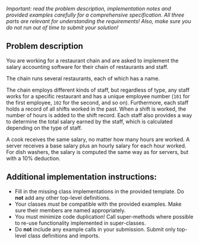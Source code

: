 *Important: read the problem description, implementation notes and provided examples carefully for a comprehensive specification. All three parts are relevant for understanding the requirements! Also, make sure you do not run out of time to submit your solution!*

## Problem description
You are working for a restaurant chain and are asked to implement the salary accounting software for their chain of restaurants and staff.

The chain runs several restaurants, each of which has a name.

The chain employs different kinds of staff, but regardless of type, any staff works for a specific restaurant and has a unique employee number (`101` for the first employee, `102` for the second, and so on). Furthermore, each staff holds a record of all shifts worked in the past. When a shift is worked, the number of hours is added to the shift record. Each staff also provides a way to determine the total salary earned by the staff, which is calculated depending on the type of staff.

A cook receives the same salary, no matter how many hours are worked. A server receives a base salary plus an hourly salary for each hour worked. For dish washers, the salary is computed the same way as for servers, but with a 10% deduction.

## Additional implementation instructions:
 * Fill in the missing class implementations in the provided template. Do **not** add any other top-level definitions.
 * Your classes *must* be compatible with the provided examples. Make sure their members are named appropriately.
 * You must minimize code duplication! Call super-methods where possible to re-use functionality implemented in super-classes.
 * Do **not** include any example calls in your submission. Submit only top-level class definitions and imports.


